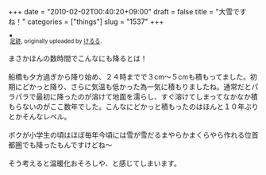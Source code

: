 +++
date = "2010-02-02T00:40:20+09:00"
draft = false
title = "大雪ですね！"
categories = ["things"]
slug = "1537"
+++


<div style="text-align: left; padding: 3px;">
<a href="https://www.flickr.com/photos/keruru/4321778289/" title="photo sharing"><img src="https://farm3.static.flickr.com/2691/4321778289_3f81020c11.jpg" style="border: solid 2px #000000;" alt="" /></a>
<br />
<span style="font-size: 0.8em; margin-top: 0px;"><a href="https://www.flickr.com/photos/keruru/4321778289/">足跡</a>, originally uploaded by <a href="https://www.flickr.com/people/keruru/">けるる</a>.</span>
</div>
<p>
まさかほんの数時間でこんなにも降るとは！<br />
<br />
船橋も夕方過ぎから降り始め、２４時までで３cm〜５cmも積もってました。初期にどかっと降り、さらに気温も低かった為一気に積もりましたね。通常だとパラパラで最初に降ったのが溶けて地面を濡らし、すぐ溶けてしまってなかなか積もらないのがここ数年でした。こんなにどかっと積もったのはほんと１０年ぶりとかそんなレベル。<br />
<br />
ボクが小学生の頃はほぼ毎年今頃には雪が雪だるまやらかまくらやら作れる位首都圏でも降ったもんですけどね〜<br />
<br />
そう考えると温暖化おそろしや、と感じてしまいます。
</p>
